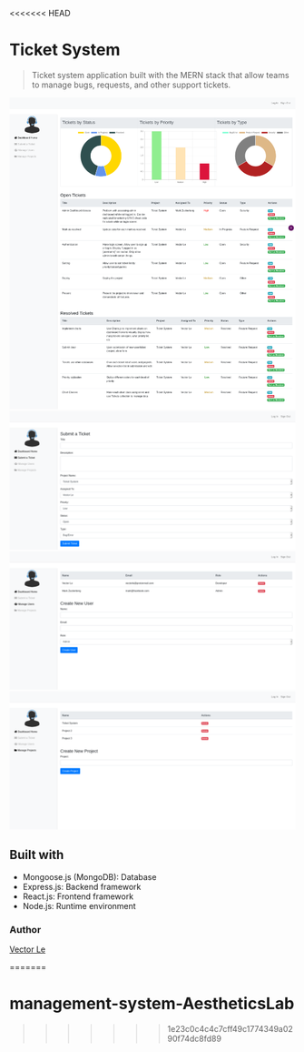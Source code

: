 <<<<<<< HEAD
# Ticket System

> Ticket system application built with the MERN stack that allow teams to manage bugs, requests, and other support tickets.

![Ticket System Dashboard Home](/public/assets/screenshots/ticket_system_dashboard_home.png)
![Ticket System Submit Ticket](/public/assets/screenshots/ticket_system_submit_ticket.png)
![Ticket System Manage Users](/public/assets/screenshots/ticket_system_manage_users.png)
![Ticket System Manage Projects](/public/assets/screenshots/ticket_system_manage_projects.png)

## Built with
* Mongoose.js (MongoDB): Database
* Express.js: Backend framework
* React.js: Frontend framework
* Node.js: Runtime environment

### Author

[Vector Le](https://www.vectorle.xyz)

=======
# management-system-AestheticsLab
>>>>>>> 1e23c0c4c4c7cff49c1774349a0290f74dc8fd89
